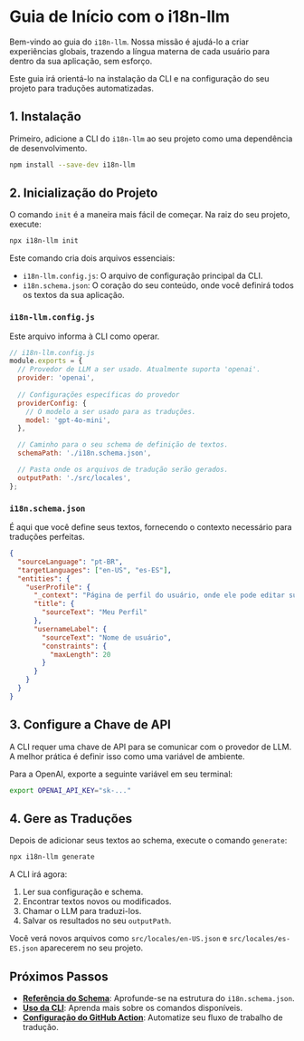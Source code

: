 # Guia de Início com o i18n-llm

Bem-vindo ao guia do `i18n-llm`. Nossa missão é ajudá-lo a criar experiências globais, trazendo a língua materna de cada usuário para dentro da sua aplicação, sem esforço.

Este guia irá orientá-lo na instalação da CLI e na configuração do seu projeto para traduções automatizadas.

## 1. Instalação

Primeiro, adicione a CLI do `i18n-llm` ao seu projeto como uma dependência de desenvolvimento.

```bash
npm install --save-dev i18n-llm
```

## 2. Inicialização do Projeto

O comando `init` é a maneira mais fácil de começar. Na raiz do seu projeto, execute:

```bash
npx i18n-llm init
```

Este comando cria dois arquivos essenciais:

- `i18n-llm.config.js`: O arquivo de configuração principal da CLI.
- `i18n.schema.json`: O coração do seu conteúdo, onde você definirá todos os textos da sua aplicação.

### `i18n-llm.config.js`

Este arquivo informa à CLI como operar.

```javascript
// i18n-llm.config.js
module.exports = {
  // Provedor de LLM a ser usado. Atualmente suporta 'openai'.
  provider: 'openai', 
  
  // Configurações específicas do provedor
  providerConfig: {
    // O modelo a ser usado para as traduções.
    model: 'gpt-4o-mini', 
  },

  // Caminho para o seu schema de definição de textos.
  schemaPath: './i18n.schema.json',

  // Pasta onde os arquivos de tradução serão gerados.
  outputPath: './src/locales',
};
```

### `i18n.schema.json`

É aqui que você define seus textos, fornecendo o contexto necessário para traduções perfeitas.

```json
{
  "sourceLanguage": "pt-BR",
  "targetLanguages": ["en-US", "es-ES"],
  "entities": {
    "userProfile": {
      "_context": "Página de perfil do usuário, onde ele pode editar suas informações.",
      "title": {
        "sourceText": "Meu Perfil"
      },
      "usernameLabel": {
        "sourceText": "Nome de usuário",
        "constraints": {
          "maxLength": 20
        }
      }
    }
  }
}
```

## 3. Configure a Chave de API

A CLI requer uma chave de API para se comunicar com o provedor de LLM. A melhor prática é definir isso como uma variável de ambiente.

Para a OpenAI, exporte a seguinte variável em seu terminal:

```bash
export OPENAI_API_KEY="sk-..."
```

## 4. Gere as Traduções

Depois de adicionar seus textos ao schema, execute o comando `generate`:

```bash
npx i18n-llm generate
```

A CLI irá agora:
1. Ler sua configuração e schema.
2. Encontrar textos novos ou modificados.
3. Chamar o LLM para traduzi-los.
4. Salvar os resultados no seu `outputPath`.

Você verá novos arquivos como `src/locales/en-US.json` e `src/locales/es-ES.json` aparecerem no seu projeto.

## Próximos Passos

- **[Referência do Schema](./02-schema-reference.md)**: Aprofunde-se na estrutura do `i18n.schema.json`.
- **[Uso da CLI](./03-cli-usage.md)**: Aprenda mais sobre os comandos disponíveis.
- **[Configuração do GitHub Action](./04-github-action.md)**: Automatize seu fluxo de trabalho de tradução.
